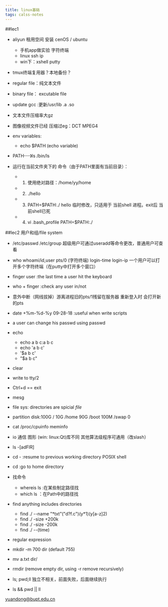 ```yaml
---
title: linux基础
tags: calss-notes
---
```

##lec1
- aliyun 租用空间 安装 cenOS / ubuntu
    + 手机app做实验 字符终端
    + linux ssh ip
    + win下：xshell putty

- tmux终端复用器？本地备份？

- regular file：纯文本文件
- binary file： excutable file

- update gcc :更新/usr/lib .a .so

- 文本文件压缩率大gz
- 图像视频文件已经 压缩过eg：DCT MPEG4
- env variables:
    + echo $PATH  (echo variable)

- PATH---》ls  /bin/ls

- 运行在当前文件夹下的 命令（由于PATH里面有当前目录）：
    + 1. 使用绝对路径：/home/yy/home
    + 2. ./hello
    + 3. PATH=$PATH:./    hello  临时修改，只适用于 当前shell 进程。exit后 当前shell已死
    + 4. vi .bash_profile   PATH=$PATH:./ 

##lec2 用户和组/file system
- /etc/passwd /etc/group 超级用户可通过useradd等命令更改，普通用户可查看
- who whoami/id,user  pts/0 (字符终端)  login-time login-ip 一个用户可以打开多个字符终端（在putty中打开多个窗口）
- finger user :the last time a user hit the keyboard
- who + finger :check any user in/not
- 意外中断（网线拔掉）游离进程旧的pts/1残留在服务器 重新登入时 会打开新的pts
- date +%m-%d-%y    09-28-18 :useful when write scripts
- a user can change his passwd using passwd
- echo 
    + echo a b c:a b c
    + echo 'a b c'
    + '$a b c'
    + "$a b c"
- clear
- write to tty/2
- Ctrl+d == exit
- mesg 

- file sys: directories are spicial *file*
- partition disk:100G / 10G     /home 90G      /boot 100M     /swap 0
- cat /proc/cpuinfo  meminfo
- io 通信 图形 (win: linux:Qt)库不同 其他算法级程序可通用（改slash）
- ls -[adFlR]
- cd -   :resume to previous working directory POSIX shell
- cd  :go to home directory
- 找命令
    + whereis ls :在某些制定路径找
    + which ls  ：在Path中的路径找
- find anything includes directories
    + find ./ --name "\*txt"("d?f.c")(y\*1)(y[a-z]2)
    + find ./ -size +200k
    + find ./ -size -200k
    + find ./ --(time)
    
- regular expression
- mkdir -m 700 dir (default 755)
- mv a.txt dir/
- rmdir (remove empty dir, using -r remove recursively)
- ls; pwd;ll   独立不相关，前面失败，后面继续执行
- ls && pwd || ll

yuandong@bupt.edu.cn

